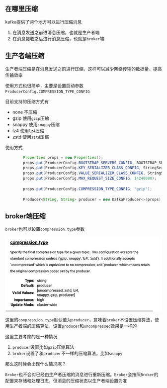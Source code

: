 
## 在哪里压缩

kafka提供了两个地方可以进行压缩消息

1. 在消息发送之前进消息压缩，也就是生产者端
2. 在消息接收之后进行消息压缩，也就是`broker`端

## 生产者端压缩

生产者端压缩是在消息发送之前进行压缩，这样可以减少网络传输的数据量，提高传输效率

使用方式也很简单，主要是设置启动参数`ProducerConfig.COMPRESSION_TYPE_CONFIG`

目前支持的压缩方式有

- none 不压缩
- gzip 使用`gzip`压缩
- snappy 使用`snappy`压缩
- lz4 使用`lz4`压缩
- zstd 使用`zstd`压缩


使用方式

```java
        Properties props = new Properties();
        props.put(ProducerConfig.BOOTSTRAP_SERVERS_CONFIG, BOOTSTRAP_SERVERS_PRD);
        props.put(ProducerConfig.KEY_SERIALIZER_CLASS_CONFIG, StringSerializer.class);
        props.put(ProducerConfig.VALUE_SERIALIZER_CLASS_CONFIG, StringSerializer.class);
        props.put(ProducerConfig.MAX_REQUEST_SIZE_CONFIG, 14240000);

        props.put(ProducerConfig.COMPRESSION_TYPE_CONFIG, "gzip");

        Producer<String, String> producer = new KafkaProducer<>(props);
```

## broker端压缩

`broker`也可以设置`compression.type`参数

![broker-compression.png](../images/broker-compression.png)

这里的`compression.type`默认值为`producer`，意味着`broker`不设置压缩算法，使用生产者端的压缩算法，设置`producer`和`uncompressed`效果是一样的

这里主要考虑的是一种情况

1. `producer`设置比如`gzip`压缩算法
2. `broker`设置了和`producer`不一样的压缩算法，比如`snappy`

那么这时候会出现什么情况呢？

`Broker`也不会对已经由生产者压缩的消息进行重新压缩。`Broker`会按照`Broker`的配置来存储和处理日志，但消息的压缩状态以生产者端设置为准

## 